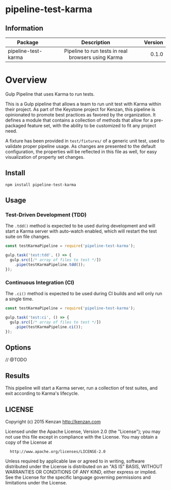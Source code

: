 # pipeline-test-karma

## Information

| Package       | Description   | Version|
| ------------- |:-------------:| -----:|
| pipeline-test-karma| Pipeline to run tests in real browsers using Karma | 0.1.0 |

# Overview

Gulp Pipeline that uses Karma to run tests.

This is a Gulp pipeline that allows a team to run unit test with Karma within their project. As part of the Keystone project for Kenzan, this pipeline is opinionated to promote best practices as favored by the organization. It defines a module that contains a collection of methods that allow for a pre-packaged feature set, with the ability to be customized to fit any project need.

A fixture has been provided in `test/fixtures/` of a generic unit test, used to validate proper pipeline usage. As changes are presented to the default configuration, the properties will be reflected in this file as well, for easy visualization of property set changes.

## Install
`npm install pipeline-test-karma`

## Usage

### Test-Driven Development (TDD)
The `.tdd()` method is expected to be used during development and will start a Karma server with auto-watch enabled, which will restart the test suite on file changes.

```javascript
const testKarmaPipeline = require('pipeline-test-karma');

gulp.task('test:tdd', () => {
  gulp.src([/* array of files to test */])
    .pipe(testKarmaPipeline.tdd());
});

```

### Continuous Integration (CI)
The `.ci()` method is expected to be used during CI builds and will only run a single time. 

```javascript
const testKarmaPipeline = require('pipeline-test-karma');

gulp.task('test:ci', () => {
  gulp.src([/* array of files to test */])
    .pipe(testKarmaPipeline.ci());
});

```

## Options
// @TODO

## Results
This pipeline will start a Karma server, run a collection of test suites, and exit according to Karma's lifecycle. 

## LICENSE

  Copyright (c) 2015 Kenzan <http://kenzan.com>

  Licensed under the Apache License, Version 2.0 (the "License");
  you may not use this file except in compliance with the License.
  You may obtain a copy of the License at

      http://www.apache.org/licenses/LICENSE-2.0

  Unless required by applicable law or agreed to in writing, software
  distributed under the License is distributed on an "AS IS" BASIS,
  WITHOUT WARRANTIES OR CONDITIONS OF ANY KIND, either express or implied.
  See the License for the specific language governing permissions and
  limitations under the License.
